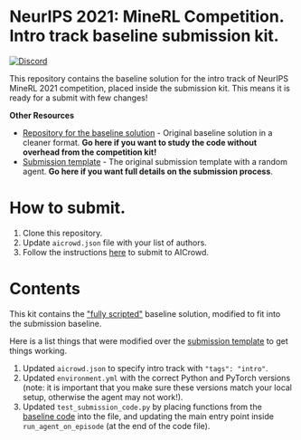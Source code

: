# NeurIPS 2021: MineRL Competition. Intro track baseline submission kit.

[![Discord](https://img.shields.io/discord/565639094860775436.svg)](https://discord.gg/BT9uegr)

This repository contains the baseline solution for the intro track of NeurIPS MineRL 2021 competition,
placed inside the submission kit. This means it is ready for a submit with few changes!

**Other Resources**
- [Repository for the baseline solution](https://github.com/KarolisRam/MineRL2021-Intro-baselines) - Original baseline solution in a cleaner format. **Go here if you want to study the code without overhead from the competition kit!**
- [Submission template](https://github.com/minerllabs/competition_submission_template/) - The original submission template with a random agent. **Go here if you want full details on the submission process**.

# How to submit.

1. Clone this repository.
2. Update `aicrowd.json` file with your list of authors.
3. Follow the instructions [here](https://github.com/minerllabs/competition_submission_template/#how-to-submit) to submit to AICrowd.

# Contents

This kit contains the ["fully scripted"](https://github.com/KarolisRam/MineRL2021-Intro-baselines/blob/main/standalone/fully_scripted.py) baseline
solution, modified to fit into the submission baseline.

Here is a list things that were modified over the [submission template](https://github.com/minerllabs/competition_submission_template/) to get things working.

1) Updated `aicrowd.json` to specify intro track with `"tags": "intro"`.
2) Updated `environment.yml` with the correct Python and PyTorch versions (note: it is important that you make sure these versions match your local setup, otherwise the agent may not work!).
3) Updated `test_submission_code.py` by placing functions from the [baseline code](https://github.com/KarolisRam/MineRL2021-Intro-baselines/blob/main/standalone/fully_scripted.py) into the file, and updating the main entry point inside `run_agent_on_episode` (at the end of the code file).
